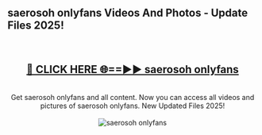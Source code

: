 <h2>saerosoh onlyfans Videos And Photos - Update Files 2025!</h2>
<br>
<div align="center">
<h2><a href="https://linkcuts.com/hfmhzwbr" rel="nofollow">🔴 CLICK HERE 🌐==►► saerosoh onlyfans</a></h2>
<br>
Get saerosoh onlyfans and all content. Now you can access all videos and pictures of saerosoh onlyfans. New Updated Files 2025!
<br>
<br>
<a href="https://linkcuts.com/hfmhzwbr" rel="nofollow" data-target="animated-image.originalLink"><img src="https://i.ibb.co.com/WyWwxjT/player-gif2.gif" alt="saerosoh onlyfans" style="max-width: 100%; display: inline-block;" data-target="animated-image.originalImage"></a>
</div>
<br>